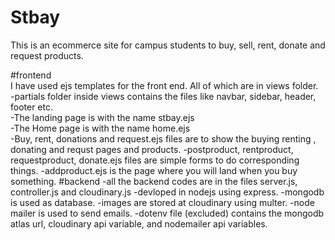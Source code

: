 # Stbay
This is an ecommerce site for campus students to buy, sell, rent, donate and request products.
  
#frontend  
  I have used ejs templates for the front end. All of which are in views folder.  
  -partials folder inside views contains the files like navbar, sidebar, header, footer etc.  
  -The landing page is with the name stbay.ejs  
  -The Home page is with the name home.ejs  
  -Buy, rent, donations and request.ejs files are to show the buying renting , donating and requst pages and products.
  -postproduct, rentproduct, requestproduct, donate.ejs files are simple forms to do corresponding things.
  -addproduct.ejs is the page where you will land when you buy something.
#backend
  -all the backend codes are in the files server.js, controller.js and cloudinary.js
  -devloped in nodejs using express.
  -mongodb is used as database.
  -images are stored at cloudinary using multer.
  -node mailer is used to send emails.
  -dotenv file (excluded) contains the mongodb atlas url, cloudinary api variable, and nodemailer api variables.
